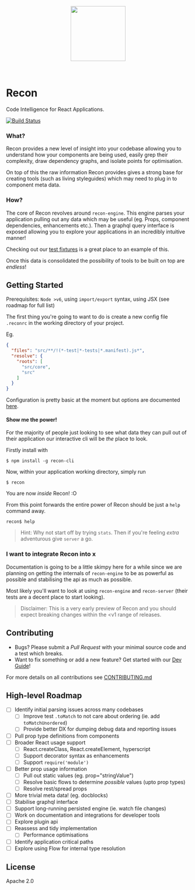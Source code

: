 <p>&nbsp;</p>
<p align="center">
<img src="http://i.imgur.com/BRdEVYW.png" width="150px" />
</p>
<p>&nbsp;</p>

Recon
=====

Code Intelligence for React Applications.

[![Build Status](https://travis-ci.org/lystable/recon.svg?branch=master)](https://travis-ci.org/lystable/recon)

### What?

Recon provides a new level of insight into your codebase allowing you to understand
how your components are being used, easily grep their complexity, draw dependency graphs,
and isolate points for optimisation.

On top of this the raw information Recon provides gives a strong base for creating tools
(such as living styleguides) which may need to plug in to component meta data.

### How?

The core of Recon revolves around `recon-engine`. This engine parses your application pulling out
any data which may be useful (eg. Props, component dependencies, enhancements etc.). Then a
graphql query interface is exposed allowing you to explore your applications in an incredibly
intuitive manner!

Checking out our [test fixtures](./packages/recon-engine/src/engine/__fixtures__/) is a
great place to an example of this.

Once this data is consolidated the possibility of tools to be built on top are *endless*!

Getting Started
---------------

Prerequisites: `Node >v6`, using `import/export` syntax, using JSX (see roadmap for full list)

The first thing you're going to want to do is create a new config file `.reconrc` in the working directory
of your project.

Eg.

```json
{
  "files": "src/**/!(*-test|*-tests|*.manifest).js*",
  "resolve": {
    "roots": [
      "src/core",
      "src"
    ]
  }
}
```

Configuration is pretty basic at the moment but options are documented
[here](./packages/recon-config/README.md).

#### Show me the power!

For the majority of people just looking to see what data they can pull out of their application
our interactive cli will be *the* place to look.

Firstly install with

```
$ npm install -g recon-cli
```

Now, within your application working directory, simply run

```
$ recon
```

You are now *inside* Recon! :O

From this point forwards the entire power of Recon should be just a `help` command away.

```
recon$ help
```

> Hint: Why not start off by trying `stats`. Then if you're feeling *extra* adventurous give `server` a go.

### I want to integrate Recon into x

Documentation is going to be a little skimpy here for a while since we are planning on getting
the internals of `recon-engine` to be as powerful as possible and stabilising the api as much as
possible.

Most likely you'll want to look at using `recon-engine` and `recon-server` (their tests are a decent
place to start looking).

> Disclaimer: This is a very early preview of Recon and you should expect breaking changes within the <v1 range of releases.

Contributing
------------

- Bugs? Please submit a *Pull Request* with your minimal source code and a test which breaks.
- Want to fix something or add a new feature? Get started with our [Dev Guide](./docs/dev-guide.md)!

For more details on all contributions see [CONTRIBUTING.md](./CONTRIBUTING.md)

High-level Roadmap
------------------

- [ ] Identify initial parsing issues across many codebases
  - [ ] Improve test `.toMatch` to not care about ordering (ie. add `toMatchUnordered`)
  - [ ] Provide better DX for dumping debug data and reporting issues
- [ ] Pull prop type definitions from components
- [ ] Broader React usage support
  - [ ] React.createClass, React.createElement, hyperscript
  - [ ] Support decorator syntax as enhancements
  - [ ] Support `require('module')`
- [ ] Better prop usage information
  - [ ] Pull out static values (eg. prop="stringValue")
  - [ ] Resolve basic flows to determine *possible* values (upto prop types)
  - [ ] Resolve rest/spread props
- [ ] More trivial meta data! (eg. docblocks)
- [ ] Stabilise graphql interface
- [ ] Support long-running persisted engine (ie. watch file changes)
- [ ] Work on documentation and integrations for developer tools
- [ ] Explore plugin api
- [ ] Reassess and tidy implementation
  - [ ] Performance optimisations
- [ ] Identify application critical paths
- [ ] Explore using Flow for internal type resolution

License
-------

Apache 2.0
